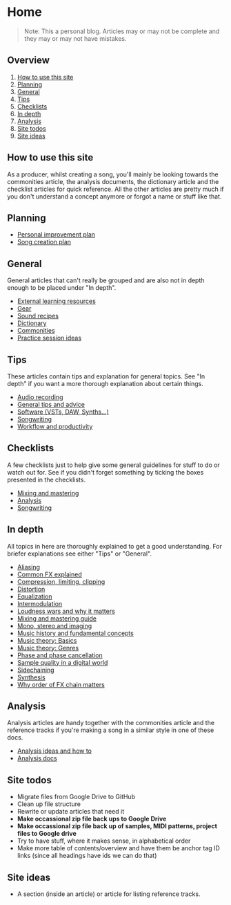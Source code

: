 # Home
> Note: This a personal blog. Articles may or may not be complete and they may or may not have mistakes.

## Overview
1. [How to use this site](#how-to-use-this-site)
2. [Planning](#planning)
3. [General](#general)
4. [Tips](#tips)
5. [Checklists](#checklists)
6. [In depth](#in-depth)
7. [Analysis](#analysis)
9. [Site todos](#site-todos)
8. [Site ideas](#site-ideas)

## How to use this site
As a producer, whilst creating a song, you'll mainly be looking towards the commonities article, the analysis documents, the dictionary article and the checklist articles for quick reference. All the other articles are pretty much if you don't understand a concept anymore or forgot a name or stuff like that.

## Planning
- [Personal improvement plan](personal-improvement-plan.md)
- [Song creation plan](song-creation-plan.md)

## General
General articles that can't really be grouped and are also not in depth enough to be placed under "In depth".
- [External learning resources](external-learning-resources)
- [Gear](gear.md)
- [Sound recipes](sound-recipes.md)
- [Dictionary](dictionary.md)
- [Commonities](commonities.md)
- [Practice session ideas](practice-session-ideas.md)

## Tips
These articles contain tips and explanation for general topics. See "In depth" if you want a more thorough explanation about certain things.

- [Audio recording](audio-recording.md)
- [General tips and advice](general-tips-and-advice.md)
- [Software (VSTs, DAW, Synths...)](software.md)
- [Songwriting](songwriting.md)
- [Workflow and productivity](workflow-and-productivity.md)

## Checklists
A few checklists just to help give some general guidelines for stuff to do or watch out for. See if you didn't forget something by ticking the boxes presented in the checklists.
- [Mixing and mastering](mixing-and-mastering-checklist.md)
- [Analysis](analysis-checklist.md)
- [Songwriting](songwriting-checklist.md)

## In depth
All topics in here are thoroughly explained to get a good understanding. For briefer explanations see either "Tips" or "General".

- [Aliasing](/in-depth/aliasing.md)
- [Common FX explained](/in-depth/common-fx-explained.md)
- [Compression, limiting, clipping](/in-depth/compression-limiting-clipping.md)
- [Distortion](/in-depth/distortion.md)
- [Equalization](/in-depth/equalization.md)
- [Intermodulation](/in-depth/intermodulation.md)
- [Loudness wars and why it matters](/in-depth/loudness-wars-and-why-it-matters.md)
- [Mixing and mastering guide](/in-depth/mixing-and-mastering.md)
- [Mono, stereo and imaging](/in-depth/mono-stereo-and-imaging.md)
- [Music history and fundamental concepts](/in-depth/music-history-and-fundamental-concepts.md)
- [Music theory: Basics](/in-depth/music-theory-basics.md)
- [Music theory: Genres](/in-depth/music-theory-genres.md)
- [Phase and phase cancellation](/in-depth/phase-and-phase-cancellation.md)
- [Sample quality in a digital world](/in-depth/sample-quality-in-a-digital-world.md)
- [Sidechaining](/in-depth/sidechaining.md)
- [Synthesis](/in-depth/synthesis.md)
- [Why order of FX chain matters](/in-depth/why-order-of-fx-chain-matters.md)

## Analysis
Analysis articles are handy together with the commonities article and the reference tracks if you're making a song in a similar style in one of these docs.

- [Analysis ideas and how to](/analysis/analysis-ideas.md)
- [Analysis docs](/analysis/index.md)

## Site todos
- Migrate files from Google Drive to GitHub
- Clean up file structure
- Rewrite or update articles that need it
- **Make occassional zip file back ups to Google Drive**
- **Make occassional zip file back up of samples, MIDI patterns, project files to Google drive**
- Try to have stuff, where it makes sense, in alphabetical order
- Make more table of contents/overview and have them be anchor tag ID links (since all headings have ids we can do that)

## Site ideas
- A section (inside an article) or article for listing reference tracks.
